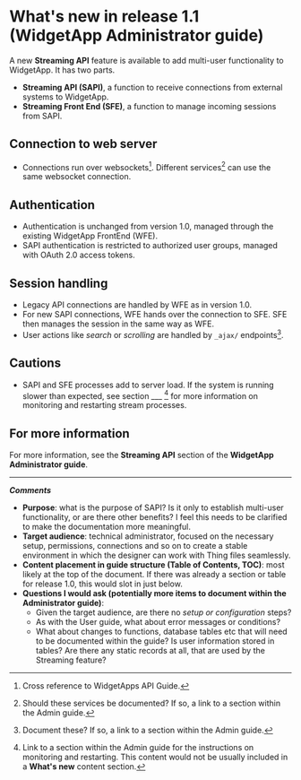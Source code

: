# What's new in release 1.1 (WidgetApp Administrator guide)

A new **Streaming API** feature is available to add multi-user functionality to WidgetApp. It has two parts.
- **Streaming API (SAPI)**, a function to receive connections from external systems to WidgetApp.
- **Streaming Front End (SFE)**, a function to manage incoming sessions from SAPI.

## Connection to web server
- Connections run over websockets[^1]. Different services[^2] can use the same websocket connection.
## Authentication
- Authentication is unchanged from version 1.0, managed through the existing WidgetApp FrontEnd (WFE).
- SAPI authentication is restricted to authorized user groups, managed with OAuth 2.0 access tokens.
## Session handling
- Legacy API connections are handled by WFE as in version 1.0.
- For new SAPI connections, WFE hands over the connection to SFE. SFE then manages the session in the same way as WFE.
- User actions like *search* or *scrolling* are handled by `_ajax/` endpoints[^3].
## Cautions
- SAPI and SFE processes add to server load. If the system is running slower than expected, see section ___ [^4] for more information on monitoring and restarting stream processes.

## For more information

For more information, see the **Streaming API** section of the **WidgetApp Administrator guide**.

---
***Comments***
- **Purpose**: what is the purpose of SAPI? Is it only to establish multi-user functionality, or are there other benefits? I feel this needs to be clarified to make the documentation more meaningful.
- **Target audience**: technical administrator, focused on the necessary setup, permissions, connections and so on to create a stable environment in which the designer can work with Thing files seamlessly.
- **Content placement in guide structure (Table of Contents, TOC)**: most likely at the top of the document. If there was already a section or table for release 1.0, this would slot in just below.
- **Questions I would ask (potentially more items to document within the Administrator guide)**:
  - Given the target audience, are there no *setup or configuration* steps?
  - As with the User guide, what about error messages or conditions?
  - What about changes to functions, database tables etc that will need to be documented within the guide? Is user information stored in tables? Are there any static records at all, that are used by the Streaming feature?

[^1]: Cross reference to WidgetApps API Guide.
[^2]: Should these services be documented? If so, a link to a section within the Admin guide.
[^3]: Document these? If so, a link to a section within the Admin guide.
[^4]: Link to a section within the Admin guide for the instructions on monitoring and restarting. This content would not be usually included in a **What's new** content section.
